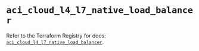 # `aci_cloud_l4_l7_native_load_balancer`

Refer to the Terraform Registry for docs: [`aci_cloud_l4_l7_native_load_balancer`](https://registry.terraform.io/providers/ciscodevnet/aci/2.17.0/docs/resources/cloud_l4_l7_native_load_balancer).
